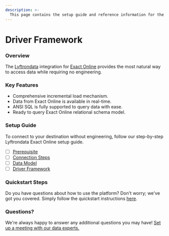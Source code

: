 ```yaml
---
description: >-
  This page contains the setup guide and reference information for the Exact Online source connector.
---
```


# Driver Framework

### Overview

The [Lyftrondata](https://www.lyftrondata.com/) integration for [Exact Online](None) provides the most natural way to access data while requiring no engineering.

### Key Features

* Comprehensive incremental load mechanism.
* Data from Exact Online is available in real-time.&#x20;
* ANSI SQL is fully supported to query data with ease.
* Ready to query Exact Online relational schema model.

### Setup Guide

To connect to your destination without engineering, follow our step-by-step Lyftrondata Exact Online setup guide.

* [ ] [Prerequisite](../prerequisite.md)
* [ ] [Connection Steps](../connection-steps.md)
* [ ] [Data Model](../data-model/erd.md)
* [ ] [Driver Framework](../driver-framework/)

### Quickstart Steps

Do you have questions about how to use the platform? Don't worry; we've got you covered. Simply follow the quickstart instructions [here](../driver-framework/README.md).

### Questions? <a href="#questions" id="questions"></a>

We're always happy to answer any additional questions you may have! [Set up a meeting with our data experts.](https://www.lyftrondata.com/book-a-meeting/)


